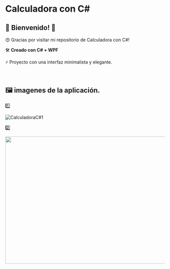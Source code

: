 # Calculadora con C#

## 👋 Bienvenido! 👋

😍 Gracias por visitar mi repositorio de Calculadora con C#!

🛠 **Creado con C# + WPF**

⚡ Proyecto con una interfaz minimalista y elegante.

<br/>

## 🖼 imagenes de la aplicación.

1️⃣

![CalculadoraC#1](CalculadoraC#1.png)

2️⃣

<img src="img/CalculadoraC#2.png" width="700" height="400" >


